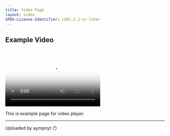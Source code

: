 ```yaml
---
title: Video Page
layout: video
SPDX-License-Identifier: LGPL-2.1-or-later
---
```


## Example Video

&nbsp;

<video id="my-video" class="video-js vjs-fluid vjs-layout-medium" poster="https://media.discordapp.net/attachments/1074079942792462478/1082014257161457774/20230306_025643.jpg" preload="auto" controls="controls" data-setup='{}'>
<source src="https://media.discordapp.net/attachments/685908825051496569/1085364372819419186/perisai-jitu_moona-risu-kobo.mp4" type="video/mp4" /> </video>

This is example page for video player.

---

Uploaded by aympnyt 😶

